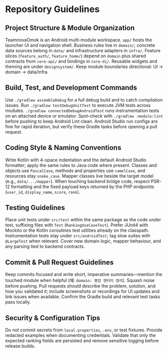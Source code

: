 # Repository Guidelines

## Project Structure & Module Organization
TeamnovaOmok is an Android multi-module workspace. `app/` hosts the launcher UI and navigation shell. Business rules live in `domain/`; concrete data sources belong in `data/` and infrastructure adapters in `infra/`. Feature slices (`feature_auth/`, `feature_home/`) depend on `domain` plus shared contracts from `core-api/` and bindings in `core-di/`. Reusable widgets and theming are under `designsystem/`. Keep module boundaries directional: UI → domain → data/infra.

## Build, Test, and Development Commands
Use `./gradlew assembleDebug` for a full debug build and to catch compilation issues. Run `./gradlew testDebugUnitTest` to execute JVM tests across modules. `./gradlew connectedDebugAndroidTest` runs instrumentation tests on an attached device or emulator. Spot-check with `./gradlew :module:lint` before pushing to keep Android Lint clean. Android Studio run configs are fine for rapid iteration, but verify these Gradle tasks before opening a pull request.

## Coding Style & Naming Conventions
Write Kotlin with 4-space indentation and the default Android Studio formatter; apply the same rules to Java code where present. Classes and objects use `PascalCase`, methods and properties use `camelCase`, and resources stay `snake_case`. Mapper classes live beside the target model (e.g., `data/.../mapper`). When touching backend bridge code, respect PSR-12 formatting and the fixed payload keys returned by the PHP endpoints (`user_id`, `display_name`, `score`, `rank`).

## Testing Guidelines
Place unit tests under `src/test` within the same package as the code under test, suffixing files with `Test` (`RankingUseCaseTest`). Prefer JUnit4 with Mockito or the Kotlin coroutines test utilities already on the classpath. Instrumentation tests stay under `src/androidTest`; tag slow suites with `@LargeTest` when relevant. Cover new domain logic, mapper behaviour, and any parsing tied to backend contracts.

## Commit & Pull Request Guidelines
Keep commits focused and write short, imperative summaries—mention the touched module when helpful (예: `domain: 랭킹 엔티티 정리`). Squash noise before pushing. Pull requests should describe the problem, solution, and how you validated it; include screenshots or recordings for UI updates and link issues when available. Confirm the Gradle build and relevant test tasks pass locally.

## Security & Configuration Tips
Do not commit secrets from `local.properties`, `.env`, or test fixtures. Provide redacted examples when documenting credentials. Validate that only the expected ranking fields are persisted and remove sensitive logging before release builds.
